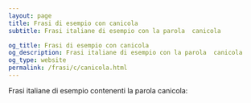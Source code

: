```yaml
---
layout: page
title: Frasi di esempio con canicola 
subtitle: Frasi italiane di esempio con la parola  canicola

og_title: Frasi di esempio con canicola 
og_description: Frasi italiane di esempio con la parola  canicola
og_type: website
permalink: /frasi/c/canicola.html
---
```


Frasi italiane di esempio contenenti la parola canicola:


